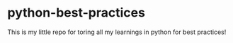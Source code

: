 # python-best-practices
This is my little repo for toring all my learnings in python for best practices!
